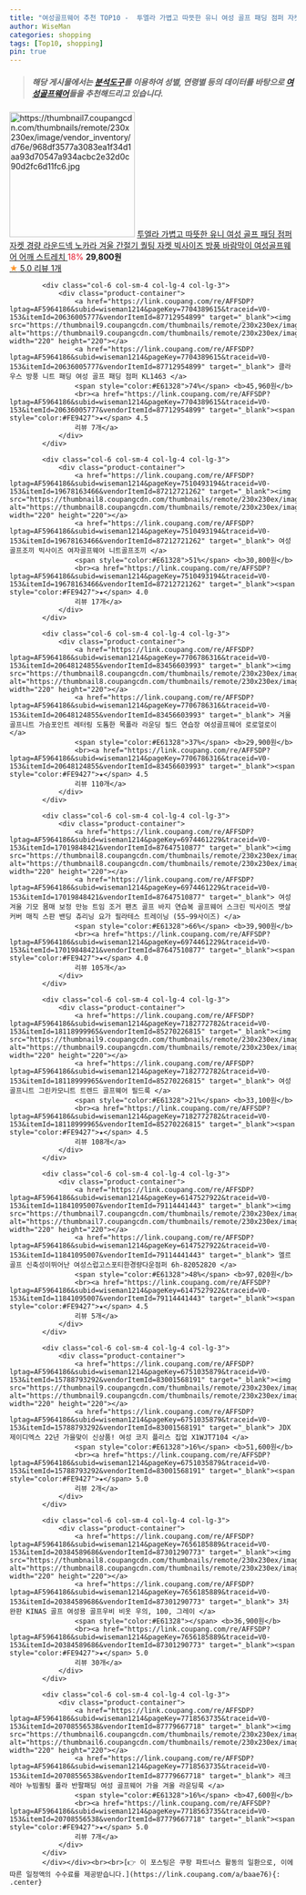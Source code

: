 ```yaml
---
title: "여성골프웨어 추천 TOP10 -  투엘라 가볍고 따뜻한 유니 여성 골프 패딩 점퍼 자켓 경량 라운드넥 노카라 겨울 간절기 퀄팅 자켓 빅사이즈 방풍 바람막이 "
author: WiseMan
categories: shopping
tags: [Top10, shopping]
pin: true
---
```


> ##### 해당 게시물에서는 [**분석도구**](https://itemscout.io/)를 이용하여 **성별**, **연령별** 등의 데이터를 바탕으로 [**여성골프웨어**](https://link.coupang.com/a/baae76)들을 추천해드리고 있습니다.
<div class="container"><div class="row">
            <div class="col-6 col-sm-4 col-lg-4 col-lg-3">
                <div class="product-container">
                    <a href="https://link.coupang.com/re/AFFSDP?lptag=AF5964186&subid=wiseman1214&pageKey=7751116561&traceid=V0-153&itemId=20878169302&vendorItemId=87945402150" target="_blank"><img src="https://thumbnail7.coupangcdn.com/thumbnails/remote/230x230ex/image/vendor_inventory/d76e/968df3577a3083ea1f34d1aa93d70547a934acbc2e32d0c90d2fc6d11fc6.jpg" alt="https://thumbnail7.coupangcdn.com/thumbnails/remote/230x230ex/image/vendor_inventory/d76e/968df3577a3083ea1f34d1aa93d70547a934acbc2e32d0c90d2fc6d11fc6.jpg" width="220" height="220"></a>
                    <a href="https://link.coupang.com/re/AFFSDP?lptag=AF5964186&subid=wiseman1214&pageKey=7751116561&traceid=V0-153&itemId=20878169302&vendorItemId=87945402150" target="_blank"> 투엘라 가볍고 따뜻한 유니 여성 골프 패딩 점퍼 자켓 경량 라운드넥 노카라 겨울 간절기 퀄팅 자켓 빅사이즈 방풍 바람막이 여성골프웨어 어깨 스트레치 </a>
                    <span style="color:#E61328">18%</span> <b>29,800원</b>
                    <br><a href="https://link.coupang.com/re/AFFSDP?lptag=AF5964186&subid=wiseman1214&pageKey=7751116561&traceid=V0-153&itemId=20878169302&vendorItemId=87945402150" target="_blank"><span style="color:#FE9427">★</span> 5.0
                    리뷰 1개</a>
                </div>
            </div>
            
            <div class="col-6 col-sm-4 col-lg-4 col-lg-3">
                <div class="product-container">
                    <a href="https://link.coupang.com/re/AFFSDP?lptag=AF5964186&subid=wiseman1214&pageKey=7704389615&traceid=V0-153&itemId=20636005777&vendorItemId=87712954899" target="_blank"><img src="https://thumbnail9.coupangcdn.com/thumbnails/remote/230x230ex/image/vendor_inventory/1f5a/8670186377e9630d0a03ac508d54335eca3b3680e58f6137c0d5c65b7b90.jpg" alt="https://thumbnail9.coupangcdn.com/thumbnails/remote/230x230ex/image/vendor_inventory/1f5a/8670186377e9630d0a03ac508d54335eca3b3680e58f6137c0d5c65b7b90.jpg" width="220" height="220"></a>
                    <a href="https://link.coupang.com/re/AFFSDP?lptag=AF5964186&subid=wiseman1214&pageKey=7704389615&traceid=V0-153&itemId=20636005777&vendorItemId=87712954899" target="_blank"> 클라우스 방풍 니트 패딩 여성 골프 패딩 점퍼 KL1463 </a>
                    <span style="color:#E61328">74%</span> <b>45,960원</b>
                    <br><a href="https://link.coupang.com/re/AFFSDP?lptag=AF5964186&subid=wiseman1214&pageKey=7704389615&traceid=V0-153&itemId=20636005777&vendorItemId=87712954899" target="_blank"><span style="color:#FE9427">★</span> 4.5
                    리뷰 7개</a>
                </div>
            </div>
            
            <div class="col-6 col-sm-4 col-lg-4 col-lg-3">
                <div class="product-container">
                    <a href="https://link.coupang.com/re/AFFSDP?lptag=AF5964186&subid=wiseman1214&pageKey=7510493194&traceid=V0-153&itemId=19678163466&vendorItemId=87212721262" target="_blank"><img src="https://thumbnail8.coupangcdn.com/thumbnails/remote/230x230ex/image/vendor_inventory/f63d/1e3fb32ddcf6c184f256d0a03ddddad1c9d2c6fe2187507246bd7e0da848.jpeg" alt="https://thumbnail8.coupangcdn.com/thumbnails/remote/230x230ex/image/vendor_inventory/f63d/1e3fb32ddcf6c184f256d0a03ddddad1c9d2c6fe2187507246bd7e0da848.jpeg" width="220" height="220"></a>
                    <a href="https://link.coupang.com/re/AFFSDP?lptag=AF5964186&subid=wiseman1214&pageKey=7510493194&traceid=V0-153&itemId=19678163466&vendorItemId=87212721262" target="_blank"> 여성골프조끼 빅사이즈 여자골프웨어 니트골프조끼 </a>
                    <span style="color:#E61328">51%</span> <b>30,800원</b>
                    <br><a href="https://link.coupang.com/re/AFFSDP?lptag=AF5964186&subid=wiseman1214&pageKey=7510493194&traceid=V0-153&itemId=19678163466&vendorItemId=87212721262" target="_blank"><span style="color:#FE9427">★</span> 4.0
                    리뷰 17개</a>
                </div>
            </div>
            
            <div class="col-6 col-sm-4 col-lg-4 col-lg-3">
                <div class="product-container">
                    <a href="https://link.coupang.com/re/AFFSDP?lptag=AF5964186&subid=wiseman1214&pageKey=7706786316&traceid=V0-153&itemId=20648124855&vendorItemId=83456603993" target="_blank"><img src="https://thumbnail8.coupangcdn.com/thumbnails/remote/230x230ex/image/vendor_inventory/99c4/f6f74fad258e3217ac78a66629398a8e640d4954964455313d433585245d.jpg" alt="https://thumbnail8.coupangcdn.com/thumbnails/remote/230x230ex/image/vendor_inventory/99c4/f6f74fad258e3217ac78a66629398a8e640d4954964455313d433585245d.jpg" width="220" height="220"></a>
                    <a href="https://link.coupang.com/re/AFFSDP?lptag=AF5964186&subid=wiseman1214&pageKey=7706786316&traceid=V0-153&itemId=20648124855&vendorItemId=83456603993" target="_blank"> 겨울골프니트 가슴포인트 레터링 도톰한 목폴라 라운딩 필드 연습장 여성골프웨어 로로얼로이 </a>
                    <span style="color:#E61328">37%</span> <b>29,900원</b>
                    <br><a href="https://link.coupang.com/re/AFFSDP?lptag=AF5964186&subid=wiseman1214&pageKey=7706786316&traceid=V0-153&itemId=20648124855&vendorItemId=83456603993" target="_blank"><span style="color:#FE9427">★</span> 4.5
                    리뷰 110개</a>
                </div>
            </div>
            
            <div class="col-6 col-sm-4 col-lg-4 col-lg-3">
                <div class="product-container">
                    <a href="https://link.coupang.com/re/AFFSDP?lptag=AF5964186&subid=wiseman1214&pageKey=6974461229&traceid=V0-153&itemId=17019848421&vendorItemId=87647510877" target="_blank"><img src="https://thumbnail8.coupangcdn.com/thumbnails/remote/230x230ex/image/vendor_inventory/fb4c/8cdfb725dc8ac881d64496d34d800c812ef711a88025552f9e3a3f759969.jpg" alt="https://thumbnail8.coupangcdn.com/thumbnails/remote/230x230ex/image/vendor_inventory/fb4c/8cdfb725dc8ac881d64496d34d800c812ef711a88025552f9e3a3f759969.jpg" width="220" height="220"></a>
                    <a href="https://link.coupang.com/re/AFFSDP?lptag=AF5964186&subid=wiseman1214&pageKey=6974461229&traceid=V0-153&itemId=17019848421&vendorItemId=87647510877" target="_blank"> 여성 겨울 기모 몸매 보정 만능 트임 조거 팬츠 골프 바지 연습복 골프웨어 스크린 빅사이즈 뱃살 커버 매직 스판 밴딩 츄리닝 요가 필라테스 트레이닝 (55~99사이즈) </a>
                    <span style="color:#E61328">66%</span> <b>39,900원</b>
                    <br><a href="https://link.coupang.com/re/AFFSDP?lptag=AF5964186&subid=wiseman1214&pageKey=6974461229&traceid=V0-153&itemId=17019848421&vendorItemId=87647510877" target="_blank"><span style="color:#FE9427">★</span> 4.0
                    리뷰 105개</a>
                </div>
            </div>
            
            <div class="col-6 col-sm-4 col-lg-4 col-lg-3">
                <div class="product-container">
                    <a href="https://link.coupang.com/re/AFFSDP?lptag=AF5964186&subid=wiseman1214&pageKey=7182772782&traceid=V0-153&itemId=18118999965&vendorItemId=85270226815" target="_blank"><img src="https://thumbnail9.coupangcdn.com/thumbnails/remote/230x230ex/image/vendor_inventory/66b0/75fa0e70394cfe7c31349195332ae1a5f4bda25d0b48cbb317155185450e.jpg" alt="https://thumbnail9.coupangcdn.com/thumbnails/remote/230x230ex/image/vendor_inventory/66b0/75fa0e70394cfe7c31349195332ae1a5f4bda25d0b48cbb317155185450e.jpg" width="220" height="220"></a>
                    <a href="https://link.coupang.com/re/AFFSDP?lptag=AF5964186&subid=wiseman1214&pageKey=7182772782&traceid=V0-153&itemId=18118999965&vendorItemId=85270226815" target="_blank"> 여성골프니트 그린카모니트 트렌드 골프웨어 필드룩 </a>
                    <span style="color:#E61328">21%</span> <b>33,100원</b>
                    <br><a href="https://link.coupang.com/re/AFFSDP?lptag=AF5964186&subid=wiseman1214&pageKey=7182772782&traceid=V0-153&itemId=18118999965&vendorItemId=85270226815" target="_blank"><span style="color:#FE9427">★</span> 4.5
                    리뷰 108개</a>
                </div>
            </div>
            
            <div class="col-6 col-sm-4 col-lg-4 col-lg-3">
                <div class="product-container">
                    <a href="https://link.coupang.com/re/AFFSDP?lptag=AF5964186&subid=wiseman1214&pageKey=6147527922&traceid=V0-153&itemId=11841095007&vendorItemId=79114441443" target="_blank"><img src="https://thumbnail7.coupangcdn.com/thumbnails/remote/230x230ex/image/vendor_inventory/5762/8ced578c5ccbd89c93a00daa85d265f68df2698468a83a9d6965fb18675b.jpg" alt="https://thumbnail7.coupangcdn.com/thumbnails/remote/230x230ex/image/vendor_inventory/5762/8ced578c5ccbd89c93a00daa85d265f68df2698468a83a9d6965fb18675b.jpg" width="220" height="220"></a>
                    <a href="https://link.coupang.com/re/AFFSDP?lptag=AF5964186&subid=wiseman1214&pageKey=6147527922&traceid=V0-153&itemId=11841095007&vendorItemId=79114441443" target="_blank"> 엘르골프 신축성이뛰어난 여성스럽고스포티한경량다운점퍼 6h-82052820 </a>
                    <span style="color:#E61328">48%</span> <b>97,020원</b>
                    <br><a href="https://link.coupang.com/re/AFFSDP?lptag=AF5964186&subid=wiseman1214&pageKey=6147527922&traceid=V0-153&itemId=11841095007&vendorItemId=79114441443" target="_blank"><span style="color:#FE9427">★</span> 4.5
                    리뷰 5개</a>
                </div>
            </div>
            
            <div class="col-6 col-sm-4 col-lg-4 col-lg-3">
                <div class="product-container">
                    <a href="https://link.coupang.com/re/AFFSDP?lptag=AF5964186&subid=wiseman1214&pageKey=6751035879&traceid=V0-153&itemId=15788793292&vendorItemId=83001568191" target="_blank"><img src="https://thumbnail9.coupangcdn.com/thumbnails/remote/230x230ex/image/vendor_inventory/9ddf/dea16dcde0a965b8a724cbace235dd0c041e337c3a8df591f59820473dda.jpg" alt="https://thumbnail9.coupangcdn.com/thumbnails/remote/230x230ex/image/vendor_inventory/9ddf/dea16dcde0a965b8a724cbace235dd0c041e337c3a8df591f59820473dda.jpg" width="220" height="220"></a>
                    <a href="https://link.coupang.com/re/AFFSDP?lptag=AF5964186&subid=wiseman1214&pageKey=6751035879&traceid=V0-153&itemId=15788793292&vendorItemId=83001568191" target="_blank"> JDX 제이디엑스 22년 가을맞이 신상품! 여성 코지 플리스 집업 X1WJT7104 </a>
                    <span style="color:#E61328">16%</span> <b>51,600원</b>
                    <br><a href="https://link.coupang.com/re/AFFSDP?lptag=AF5964186&subid=wiseman1214&pageKey=6751035879&traceid=V0-153&itemId=15788793292&vendorItemId=83001568191" target="_blank"><span style="color:#FE9427">★</span> 5.0
                    리뷰 2개</a>
                </div>
            </div>
            
            <div class="col-6 col-sm-4 col-lg-4 col-lg-3">
                <div class="product-container">
                    <a href="https://link.coupang.com/re/AFFSDP?lptag=AF5964186&subid=wiseman1214&pageKey=7656185889&traceid=V0-153&itemId=20384589686&vendorItemId=87301290773" target="_blank"><img src="https://thumbnail8.coupangcdn.com/thumbnails/remote/230x230ex/image/vendor_inventory/a7b8/1bc513d90b2cd93da2c57bbe8eef7d4f0bdacdcc3d59c72e2e05f9ceb90d.jpg" alt="https://thumbnail8.coupangcdn.com/thumbnails/remote/230x230ex/image/vendor_inventory/a7b8/1bc513d90b2cd93da2c57bbe8eef7d4f0bdacdcc3d59c72e2e05f9ceb90d.jpg" width="220" height="220"></a>
                    <a href="https://link.coupang.com/re/AFFSDP?lptag=AF5964186&subid=wiseman1214&pageKey=7656185889&traceid=V0-153&itemId=20384589686&vendorItemId=87301290773" target="_blank"> 3차 완판 KINAS 골프 여성용 골프우비 비옷 우의, 100, 그레이 </a>
                    <span style="color:#E61328"></span> <b>36,900원</b>
                    <br><a href="https://link.coupang.com/re/AFFSDP?lptag=AF5964186&subid=wiseman1214&pageKey=7656185889&traceid=V0-153&itemId=20384589686&vendorItemId=87301290773" target="_blank"><span style="color:#FE9427">★</span> 5.0
                    리뷰 30개</a>
                </div>
            </div>
            
            <div class="col-6 col-sm-4 col-lg-4 col-lg-3">
                <div class="product-container">
                    <a href="https://link.coupang.com/re/AFFSDP?lptag=AF5964186&subid=wiseman1214&pageKey=7718563735&traceid=V0-153&itemId=20708556538&vendorItemId=87779667718" target="_blank"><img src="https://thumbnail6.coupangcdn.com/thumbnails/remote/230x230ex/image/vendor_inventory/dc6a/e8304093f51629ea8bb3aaa122b7086b13eeb70c9ad2ac12ec38e5a54899.jpg" alt="https://thumbnail6.coupangcdn.com/thumbnails/remote/230x230ex/image/vendor_inventory/dc6a/e8304093f51629ea8bb3aaa122b7086b13eeb70c9ad2ac12ec38e5a54899.jpg" width="220" height="220"></a>
                    <a href="https://link.coupang.com/re/AFFSDP?lptag=AF5964186&subid=wiseman1214&pageKey=7718563735&traceid=V0-153&itemId=20708556538&vendorItemId=87779667718" target="_blank"> 레크레아 누빔퀼팅 폴라 반팔패딩 여성 골프웨어 가을 겨울 라운딩룩 </a>
                    <span style="color:#E61328">16%</span> <b>47,600원</b>
                    <br><a href="https://link.coupang.com/re/AFFSDP?lptag=AF5964186&subid=wiseman1214&pageKey=7718563735&traceid=V0-153&itemId=20708556538&vendorItemId=87779667718" target="_blank"><span style="color:#FE9427">★</span> 5.0
                    리뷰 7개</a>
                </div>
            </div>
            </div></div><br><br>[👉 이 포스팅은 쿠팡 파트너스 활동의 일환으로, 이에 따른 일정액의 수수료를 제공받습니다.](https://link.coupang.com/a/baae76){: .center}